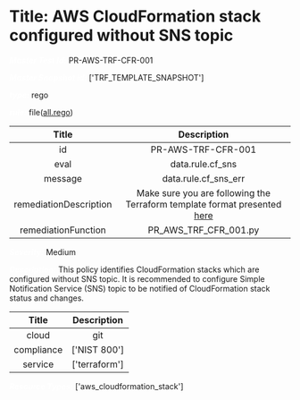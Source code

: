 



# Title: AWS CloudFormation stack configured without SNS topic


***<font color="white">Master Test Id:</font>*** PR-AWS-TRF-CFR-001

***<font color="white">Master Snapshot Id:</font>*** ['TRF_TEMPLATE_SNAPSHOT']

***<font color="white">type:</font>*** rego

***<font color="white">rule:</font>*** file([all.rego])  
  
  
  
  

|Title|Description|
| :---: | :---: |
|id|PR-AWS-TRF-CFR-001|
|eval|data.rule.cf_sns|
|message|data.rule.cf_sns_err|
|remediationDescription|Make sure you are following the Terraform template format presented <a href='https://registry.terraform.io/providers/hashicorp/aws/latest/docs/resources/cloudformation_stack' target='_blank'>here</a>|
|remediationFunction|PR_AWS_TRF_CFR_001.py|


***<font color="white">Severity:</font>*** Medium

***<font color="white">Description:</font>*** This policy identifies CloudFormation stacks which are configured without SNS topic. It is recommended to configure Simple Notification Service (SNS) topic to be notified of CloudFormation stack status and changes.  
  
  

|Title|Description|
| :---: | :---: |
|cloud|git|
|compliance|['NIST 800']|
|service|['terraform']|


***<font color="white">Resource Types:</font>*** ['aws_cloudformation_stack']


[all.rego]: https://github.com/prancer-io/prancer-compliance-test/tree/master/aws/terraform/all.rego
